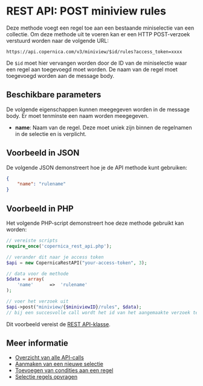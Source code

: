 # REST API: POST miniview rules

Deze methode voegt een regel toe aan een bestaande miniselectie van een collectie. 
Om deze methode uit te voeren kan er een HTTP POST-verzoek verstuurd worden 
naar de volgende URL:

`https://api.copernica.com/v3/miniview/$id/rules?access_token=xxxx`

De `$id` moet hier vervangen worden door de ID van de miniselectie waar een 
regel aan toegevoegd moet worden. De naam van de regel moet toegevoegd worden aan de message body.

## Beschikbare parameters

De volgende eigenschappen kunnen meegegeven worden in de message body. Er moet tenminste een naam worden meegegeven.

- **name**: Naam van de regel. Deze moet uniek zijn binnen de regelnamen in de selectie en is verplicht.

## Voorbeeld in JSON
De volgende JSON demonstreert hoe je de API methode kunt gebruiken:

```json
{
    "name": "rulename"
}
```

## Voorbeeld in PHP
Het volgende PHP-script demonstreert hoe deze methode gebruikt kan worden:

```php
// vereiste scripts
require_once('copernica_rest_api.php');

// verander dit naar je access token
$api = new CopernicaRestAPI("your-access-token", 3);

// data voor de methode
$data = array(
    'name'      =>  'rulename'
);

// voer het verzoek uit
$api->post("miniview/{$miniviewID}/rules", $data);
// bij een succesvolle call wordt het id van het aangemaakte verzoek teruggegeven
```

Dit voorbeeld vereist de [REST API-klasse](rest-php).

## Meer informatie

* [Overzicht van alle API-calls](rest-api)
* [Aanmaken van een nieuwe selectie](rest-put-miniview)
* [Toevoegen van condities aan een regel](rest-post-minirule-conditions)
* [Selectie regels opvragen](rest-get-miniview-rules)
